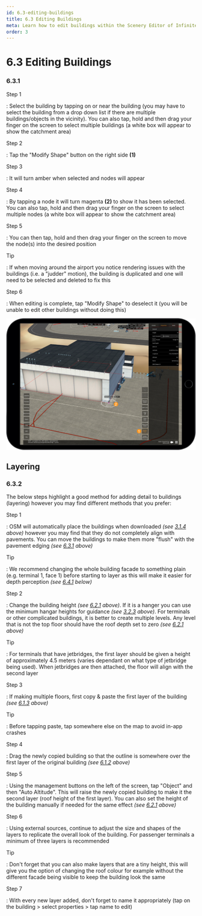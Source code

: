 ```yaml
---
id: 6.3-editing-buildings
title: 6.3 Editing Buildings
meta: Learn how to edit buildings within the Scenery Editor of Infinite Flight.
order: 3
---
```




# 6.3 Editing Buildings

### 6.3.1

Step 1

: Select the building by tapping on or near the building (you may have to select the building from a drop down list if there are multiple buildings/objects in the vicinity). You can also tap, hold and then drag your finger on the screen to select multiple buildings (a white box will appear to show the catchment area) 



Step 2

: Tap the "Modify Shape" button on the right side **(1)**



Step 3

: It will turn amber when selected and nodes will appear



Step 4

: By tapping a node it will turn magenta **(2)** to show it has been selected. You can also tap, hold and then drag your finger on the screen to select multiple nodes (a white box will appear to show the catchment area)



Step 5

: You can then tap, hold and then drag your finger on the screen to move the node(s) into the desired position



Tip

: If when moving around the airport you notice rendering issues with the buildings (i.e. a "judder" motion), the building is duplicated and one will need to be selected and deleted to fix this



Step 6

: When editing is complete, tap "Modify Shape" to deselect it (you will be unable to edit other buildings without doing this) 



![Image 6.3.1.1 - Editing Buildings](_images/manual/frames/6.3.1.1.png)



## Layering

### 6.3.2

The below steps highlight a good method for adding detail to buildings (layering) however you may find different methods that you prefer:



Step 1

: OSM will automatically place the buildings when downloaded *(see [3.1.4](/guide/scenery-editor-manual/3.-getting-started/3.1-first-steps#3.1.4) above)* however you may find that they do not completely align with pavements. You can move the buildings to make them more "flush" with the pavement edging *(see [6.3.1](/guide/scenery-editor-manual/6.-buildings-and-facades/6.3-editing-buildings#6.3.1) above)*



Tip

: We recommend changing the whole building facade to something plain (e.g. terminal 1, face 1) before starting to layer as this will make it easier for depth perception *(see [6.4.1](/guide/scenery-editor-manual/6.-buildings-and-facades/6.4-editing-facades#6.4.1) below)*



Step 2

: Change the building height *(see [6.2.1](/guide/scenery-editor-manual/6.-buildings-and-facades/6.2-properties#6.2.1) above)*. If it is a hanger you can use the minimum hangar heights for guidance *(see [3.2.3](/guide/scenery-editor-manual/3.-getting-started/3.2-aircraft-categories#3.2.3) above)*. For terminals or other complicated buildings, it is better to create multiple levels. Any level that is not the top floor should have the roof depth set to zero *(see [6.2.1](/guide/scenery-editor-manual/6.-buildings-and-facades/6.2-properties#6.2.1) above)*



Tip

: For terminals that have jetbridges, the first layer should be given a height of approximately 4.5 meters (varies dependant on what type of jetbridge being used). When jetbridges are then attached, the floor will align with the second layer



Step 3

: If making multiple floors, first copy & paste the first layer of the building *(see [6.1.3](/guide/scenery-editor-manual/6.-buildings-and-facades/6.1-selection-and-placement#6.1.3) above)*



Tip

: Before tapping paste, tap somewhere else on the map to avoid in-app crashes



Step 4

: Drag the newly copied building so that the outline is somewhere over the first layer of the original building *(see [6.1.2](/guide/scenery-editor-manual/6.-buildings-and-facades/6.1-selection-and-placement#6.1.2) above)*



Step 5

: Using the management buttons on the left of the screen, tap "Object" and then "Auto Altitude". This will raise the newly copied building to make it the second layer (roof height of the first layer). You can also set the height of the building manually if needed for the same effect *(see [6.2.1](/guide/scenery-editor-manual/6.-buildings-and-facades/6.2-properties#6.2.1) above)*



Step 6

: Using external sources, continue to adjust the size and shapes of the layers to replicate the overall look of the building. For passenger terminals a minimum of three layers is recommended



Tip

: Don't forget that you can also make layers that are a tiny height, this will give you the option of changing the roof colour for example without the different facade being visible to keep the building look the same



Step 7

: With every new layer added, don't forget to name it appropriately (tap on the building > select properties > tap name to edit)

